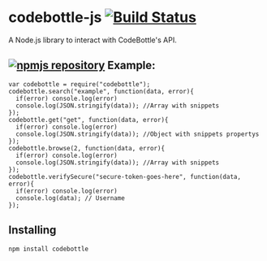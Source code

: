 # codebottle-js [![Build Status](https://travis-ci.org/codebottle-io/codebottle-js.svg?branch=master)](https://travis-ci.org/codebottle-io/codebottle-js)

A Node.js library to interact with CodeBottle's API.

[![npmjs repository](https://nodei.co/npm/codebottle.png?downloads=true&stars=true)](https://www.npmjs.com/package/codebottle)
Example:
--------

```
var codebottle = require("codebottle");
codebottle.search("example", function(data, error){
  if(error) console.log(error)
  console.log(JSON.stringify(data)); //Array with snippets
});
codebottle.get("get", function(data, error){
  if(error) console.log(error)
  console.log(JSON.stringify(data)); //Object with snippets propertys
});
codebottle.browse(2, function(data, error){
  if(error) console.log(error)
  console.log(JSON.stringify(data)); //Array with snippets
});
codebottle.verifySecure("secure-token-goes-here", function(data, error){
  if(error) console.log(error)
  console.log(data); // Username
});
```
Installing
----------
```npm install codebottle```
